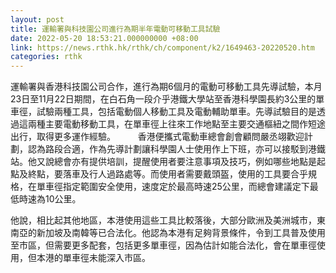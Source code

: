 ```yaml
---
layout: post
title: 運輸署與科技園公司進行為期半年電動可移動工具試驗
date: 2022-05-20 18:53:21.000000000 +08:00
link: https://news.rthk.hk/rthk/ch/component/k2/1649463-20220520.htm
categories: rthk
---
```


運輸署與香港科技園公司合作，進行為期6個月的電動可移動工具先導試驗，本月23日至11月22日期間，在白石角一段介乎港鐵大學站至香港科學園長約3公里的單車徑，試驗兩種工具，包括電動個人移動工具及電動輔助單車。先導試驗目的是透過這兩種主要電動移動工具，在單車徑上往來工作地點至主要交通樞紐之間作短途出行，取得更多運作經驗。
　　 
香港便攜式電動車總會創會顧問嚴丞翊歡迎計劃，認為路段合適，作為先導計劃讓科學園人士使用作上下班，亦可以接駁到港鐵站。他又說總會亦有提供培訓，提醒使用者要注意事項及技巧，例如哪些地點是起點及終點，要落車及行人過路處等。而使用者需要戴頭盔，使用的工具要合乎規格，在單車徑指定範圍安全使用，速度定於最高時速25公里，而總會建議定下最低時速為10公里。

他說，相比起其他地區，本港使用這些工具比較落後，大部分歐洲及美洲城市，東南亞的新加坡及南韓等已合法化。他認為本港有足夠背景條件，令到工具普及使用至市區，但需要更多配套，包括更多單車徑，因為估計如能合法化，會在單車徑使用，但本港的單車徑未能深入市區。
